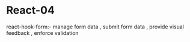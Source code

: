 # React-04

react-hook-form:-
manage form data , submit form data , provide visual feedback , enforce validation
